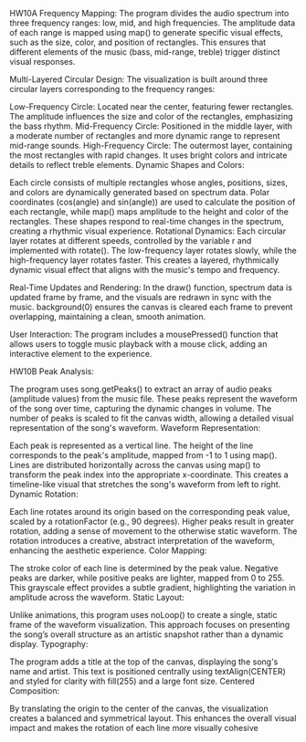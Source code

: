 HW10A
Frequency Mapping:
The program divides the audio spectrum into three frequency ranges: low, mid, and high frequencies. The amplitude data of each range is mapped using map() to generate specific visual effects, such as the size, color, and position of rectangles. This ensures that different elements of the music (bass, mid-range, treble) trigger distinct visual responses.

Multi-Layered Circular Design:
The visualization is built around three circular layers corresponding to the frequency ranges:

Low-Frequency Circle: Located near the center, featuring fewer rectangles. The amplitude influences the size and color of the rectangles, emphasizing the bass rhythm.
Mid-Frequency Circle: Positioned in the middle layer, with a moderate number of rectangles and more dynamic range to represent mid-range sounds.
High-Frequency Circle: The outermost layer, containing the most rectangles with rapid changes. It uses bright colors and intricate details to reflect treble elements.
Dynamic Shapes and Colors:

Each circle consists of multiple rectangles whose angles, positions, sizes, and colors are dynamically generated based on spectrum data.
Polar coordinates (cos(angle) and sin(angle)) are used to calculate the position of each rectangle, while map() maps amplitude to the height and color of the rectangles.
These shapes respond to real-time changes in the spectrum, creating a rhythmic visual experience.
Rotational Dynamics:
Each circular layer rotates at different speeds, controlled by the variable r and implemented with rotate(). The low-frequency layer rotates slowly, while the high-frequency layer rotates faster. This creates a layered, rhythmically dynamic visual effect that aligns with the music's tempo and frequency.

Real-Time Updates and Rendering:
In the draw() function, spectrum data is updated frame by frame, and the visuals are redrawn in sync with the music. background(0) ensures the canvas is cleared each frame to prevent overlapping, maintaining a clean, smooth animation.

User Interaction:
The program includes a mousePressed() function that allows users to toggle music playback with a mouse click, adding an interactive element to the experience.

HW10B
Peak Analysis:

The program uses song.getPeaks() to extract an array of audio peaks (amplitude values) from the music file. These peaks represent the waveform of the song over time, capturing the dynamic changes in volume.
The number of peaks is scaled to fit the canvas width, allowing a detailed visual representation of the song's waveform.
Waveform Representation:

Each peak is represented as a vertical line. The height of the line corresponds to the peak's amplitude, mapped from -1 to 1 using map().
Lines are distributed horizontally across the canvas using map() to transform the peak index into the appropriate x-coordinate. This creates a timeline-like visual that stretches the song's waveform from left to right.
Dynamic Rotation:

Each line rotates around its origin based on the corresponding peak value, scaled by a rotationFactor (e.g., 90 degrees). Higher peaks result in greater rotation, adding a sense of movement to the otherwise static waveform.
The rotation introduces a creative, abstract interpretation of the waveform, enhancing the aesthetic experience.
Color Mapping:

The stroke color of each line is determined by the peak value. Negative peaks are darker, while positive peaks are lighter, mapped from 0 to 255. This grayscale effect provides a subtle gradient, highlighting the variation in amplitude across the waveform.
Static Layout:

Unlike animations, this program uses noLoop() to create a single, static frame of the waveform visualization. This approach focuses on presenting the song’s overall structure as an artistic snapshot rather than a dynamic display.
Typography:

The program adds a title at the top of the canvas, displaying the song's name and artist. This text is positioned centrally using textAlign(CENTER) and styled for clarity with fill(255) and a large font size.
Centered Composition:

By translating the origin to the center of the canvas, the visualization creates a balanced and symmetrical layout. This enhances the overall visual impact and makes the rotation of each line more visually cohesive